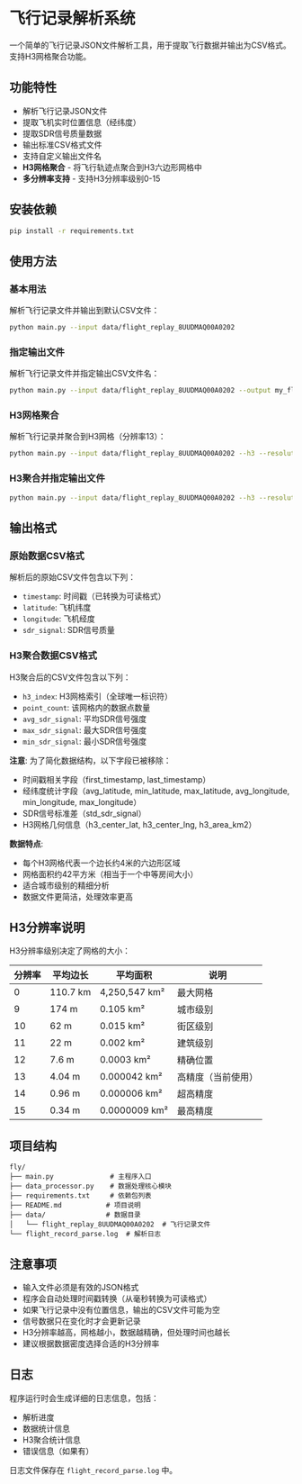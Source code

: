 # 飞行记录解析系统

一个简单的飞行记录JSON文件解析工具，用于提取飞行数据并输出为CSV格式。支持H3网格聚合功能。

## 功能特性

- 解析飞行记录JSON文件
- 提取飞机实时位置信息（经纬度）
- 提取SDR信号质量数据
- 输出标准CSV格式文件
- 支持自定义输出文件名
- **H3网格聚合** - 将飞行轨迹点聚合到H3六边形网格中
- **多分辨率支持** - 支持H3分辨率级别0-15

## 安装依赖

```bash
pip install -r requirements.txt
```

## 使用方法

### 基本用法

解析飞行记录文件并输出到默认CSV文件：

```bash
python main.py --input data/flight_replay_8UUDMAQ00A0202
```

### 指定输出文件

解析飞行记录文件并指定输出CSV文件名：

```bash
python main.py --input data/flight_replay_8UUDMAQ00A0202 --output my_flight_data.csv
```

### H3网格聚合

解析飞行记录并聚合到H3网格（分辨率13）：

```bash
python main.py --input data/flight_replay_8UUDMAQ00A0202 --h3 --resolution 13
```

### H3聚合并指定输出文件

```bash
python main.py --input data/flight_replay_8UUDMAQ00A0202 --h3 --resolution 13 --output-raw raw_data.csv --output-h3 h3_data.csv
```

## 输出格式

### 原始数据CSV格式

解析后的原始CSV文件包含以下列：

- `timestamp`: 时间戳（已转换为可读格式）
- `latitude`: 飞机纬度
- `longitude`: 飞机经度
- `sdr_signal`: SDR信号质量

### H3聚合数据CSV格式

H3聚合后的CSV文件包含以下列：

- `h3_index`: H3网格索引（全球唯一标识符）
- `point_count`: 该网格内的数据点数量
- `avg_sdr_signal`: 平均SDR信号强度
- `max_sdr_signal`: 最大SDR信号强度
- `min_sdr_signal`: 最小SDR信号强度

**注意**: 为了简化数据结构，以下字段已被移除：
- 时间戳相关字段（first_timestamp, last_timestamp）
- 经纬度统计字段（avg_latitude, min_latitude, max_latitude, avg_longitude, min_longitude, max_longitude）
- SDR信号标准差（std_sdr_signal）
- H3网格几何信息（h3_center_lat, h3_center_lng, h3_area_km2）

**数据特点**:
- 每个H3网格代表一个边长约4米的六边形区域
- 网格面积约42平方米（相当于一个中等房间大小）
- 适合城市级别的精细分析
- 数据文件更简洁，处理效率更高

## H3分辨率说明

H3分辨率级别决定了网格的大小：

| 分辨率 | 平均边长 | 平均面积 | 说明 |
|--------|----------|----------|------|
| 0 | 110.7 km | 4,250,547 km² | 最大网格 |
| 9 | 174 m | 0.105 km² | 城市级别 |
| 10 | 62 m | 0.015 km² | 街区级别 |
| 11 | 22 m | 0.002 km² | 建筑级别 |
| 12 | 7.6 m | 0.0003 km² | 精确位置 |
| 13 | 4.04 m | 0.000042 km² | 高精度（当前使用） |
| 14 | 0.96 m | 0.000006 km² | 超高精度 |
| 15 | 0.34 m | 0.0000009 km² | 最高精度 |

## 项目结构

```
fly/
├── main.py              # 主程序入口
├── data_processor.py    # 数据处理核心模块
├── requirements.txt     # 依赖包列表
├── README.md           # 项目说明
├── data/               # 数据目录
│   └── flight_replay_8UUDMAQ00A0202  # 飞行记录文件
└── flight_record_parse.log  # 解析日志
```

## 注意事项

- 输入文件必须是有效的JSON格式
- 程序会自动处理时间戳转换（从毫秒转换为可读格式）
- 如果飞行记录中没有位置信息，输出的CSV文件可能为空
- 信号数据只在变化时才会更新记录
- H3分辨率越高，网格越小，数据越精确，但处理时间也越长
- 建议根据数据密度选择合适的H3分辨率

## 日志

程序运行时会生成详细的日志信息，包括：
- 解析进度
- 数据统计信息
- H3聚合统计信息
- 错误信息（如果有）

日志文件保存在 `flight_record_parse.log` 中。
